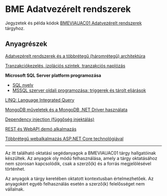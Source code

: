 # BME Adatvezérelt rendszerek

Jegyzetek és példa kódok [BMEVIAUAC01 Adatvezérelt rendszerek](https://www.aut.bme.hu/Course/adatvezerelt) tárgyhoz.

## Anyagrészek

[Adatvezérelt rendszerek és a többrétegű (háromrétegű) architektúra](Tobbregu-Architektura/README.md)

[Tranzakciókezelés, izolációs szintek, tranzakciós naplózás](Tranzakciokezeles/README.md)

**Microsoft SQL Server platform programozása**

- [SQL nyelv](./MSSQL-programozasa/sql-nyelv.md)
- [MSSQL szerver oldali programozása: triggerek és tárolt eljárások](./MSSQL-programozasa/mssql-programozasa.md)

[LINQ: Language Integrated Query](./LINQ/README.md)

[MongoDB műveletek és a MongoDB .NET Driver használata](./MongoDB-DotNet/README.md)

[Dependency injection (függőség injektálás)](./Dependency-Injection)

[REST és WebAPI demó alkalmazás](https://github.com/bmeviauac01/rest-webapi-sample)

[Többrétegű webalkalmazás ASP.NET Core technológiával](./TobbreteguWebalkalmazas-AspNetCore)

---

Az itt található oktatási segédanyagok a BMEVIAUAC01 tárgy hallgatóinak készültek. Az anyagok oly módú felhasználása, amely a tárgy oktatásához nem szorosan kapcsolódik, csak a szerző(k) és a forrás megjelölésével történhet.

Az anyagok a tárgy keretében oktatott kontextusban értelmezhetőek. Az anyagokért egyéb felhasználás esetén a szerző(k) felelősséget nem vállalnak.
